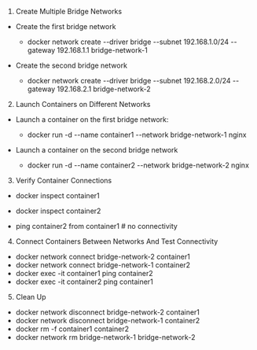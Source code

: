 1.  Create Multiple Bridge Networks

- Create the first bridge network
    - docker network create --driver bridge --subnet 192.168.1.0/24 --gateway 192.168.1.1 bridge-network-1

- Create the second bridge network
    - docker network create --driver bridge --subnet 192.168.2.0/24 --gateway 192.168.2.1 bridge-network-2

2. Launch Containers on Different Networks

- Launch a container on the first bridge network:
    - docker run -d --name container1 --network bridge-network-1 nginx

- Launch a container on the second bridge network
    - docker run -d --name container2 --network bridge-network-2 nginx

3. Verify Container Connections

- docker inspect container1
- docker inspect container2

- ping container2 from container1 # no connectivity

4. Connect Containers Between Networks And Test Connectivity

- docker network connect bridge-network-2 container1
- docker network connect bridge-network-1 container2
- docker exec -it container1 ping container2
- docker exec -it container2 ping container1

5. Clean Up

- docker network disconnect bridge-network-2 container1
- docker network disconnect bridge-network-1 container2
- docker rm -f container1 container2
- docker network rm bridge-network-1 bridge-network-2
